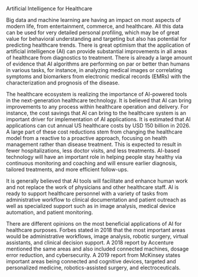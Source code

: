 Artificial Intelligence for Healthcare
 
Big data and machine learning are having an impact on most aspects of modern life, from entertainment, commerce, and healthcare. All this data can be used for very detailed personal profiling, which may be of great value for behavioral understanding and targeting but also has potential for predicting healthcare trends. There is great optimism that the application of artificial intelligence (AI) can provide substantial improvements in all areas of healthcare from diagnostics to treatment. There is already a large amount of evidence that AI algorithms are performing on par or better than humans in various tasks, for instance, in analyzing medical images or correlating symptoms and biomarkers from electronic medical records (EMRs) with the characterization and prognosis of the disease.

The healthcare ecosystem is realizing the importance of AI-powered tools in the next-generation healthcare technology. It is believed that AI can bring improvements to any process within healthcare operation and delivery. For instance, the cost savings that AI can bring to the healthcare system is an important driver for implementation of AI applications. It is estimated that AI applications can cut annual US healthcare costs by USD 150 billion in 2026. A large part of these cost reductions stem from changing the healthcare model from a reactive to a proactive approach, focusing on health management rather than disease treatment. This is expected to result in fewer hospitalizations, less doctor visits, and less treatments. AI-based technology will have an important role in helping people stay healthy via continuous monitoring and coaching and will ensure earlier diagnosis, tailored treatments, and more efficient follow-ups.

It is generally believed that AI tools will facilitate and enhance human work and not replace the work of physicians and other healthcare staff. AI is ready to support healthcare personnel with a variety of tasks from administrative workflow to clinical documentation and patient outreach as well as specialized support such as in image analysis, medical device automation, and patient monitoring.

There are different opinions on the most beneficial applications of AI for healthcare purposes. Forbes stated in 2018 that the most important areas would be administrative workflows, image analysis, robotic surgery, virtual assistants, and clinical decision support. A 2018 report by Accenture mentioned the same areas and also included connected machines, dosage error reduction, and cybersecurity. A 2019 report from McKinsey states important areas being connected and cognitive devices, targeted and personalized medicine, robotics-assisted surgery, and electroceuticals.
